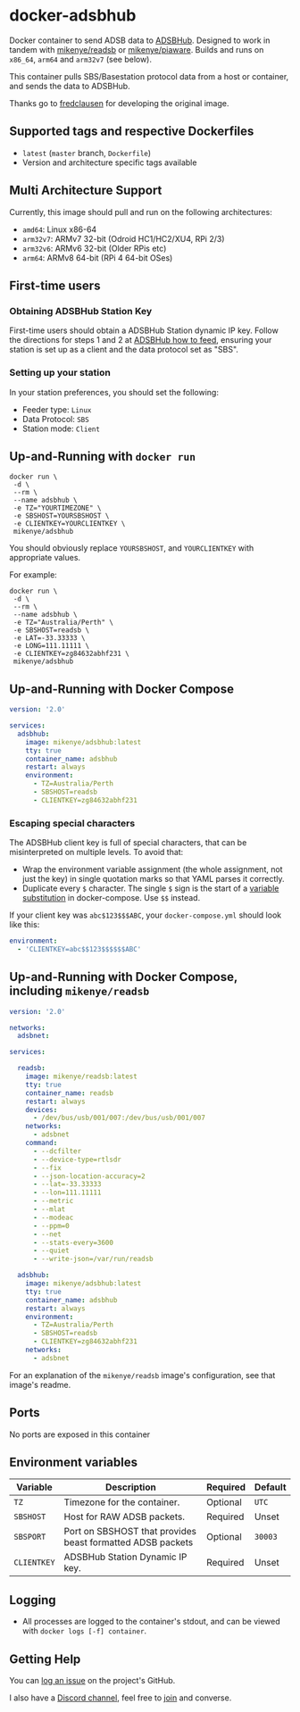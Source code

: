# docker-adsbhub

Docker container to send ADSB data to [ADSBHub](https://www.adsbhub.org). Designed to work in tandem with [mikenye/readsb](https://hub.docker.com/repository/docker/mikenye/readsb) or [mikenye/piaware](https://hub.docker.com/repository/docker/mikenye/piaware). Builds and runs on `x86_64`, `arm64` and `arm32v7` (see below).

This container pulls SBS/Basestation protocol data from a host or container, and sends the data to ADSBHub.

Thanks go to [fredclausen](https://github.com/fredclausen) for developing the original image.

## Supported tags and respective Dockerfiles

* `latest` (`master` branch, `Dockerfile`)
* Version and architecture specific tags available

## Multi Architecture Support

Currently, this image should pull and run on the following architectures:

* `amd64`: Linux x86-64
* `arm32v7`: ARMv7 32-bit (Odroid HC1/HC2/XU4, RPi 2/3)
* `arm32v6`: ARMv6 32-bit (Older RPis etc)
* `arm64`: ARMv8 64-bit (RPi 4 64-bit OSes)

## First-time users

### Obtaining ADSBHub Station Key

First-time users should obtain a ADSBHub Station dynamic IP key. Follow the directions for steps 1 and 2 at [ADSBHub how to feed](https://www.adsbhub.org/howtofeed.php), ensuring your station is set up as a client and the data protocol set as "SBS".

### Setting up your station

In your station preferences, you should set the following:

* Feeder type: `Linux`
* Data Protocol: `SBS`
* Station mode: `Client`

## Up-and-Running with `docker run`

```shell
docker run \
 -d \
 --rm \
 --name adsbhub \
 -e TZ="YOURTIMEZONE" \
 -e SBSHOST=YOURSBSHOST \
 -e CLIENTKEY=YOURCLIENTKEY \
 mikenye/adsbhub
```

You should obviously replace `YOURSBSHOST`, and `YOURCLIENTKEY` with appropriate values.

For example:

```shell
docker run \
 -d \
 --rm \
 --name adsbhub \
 -e TZ="Australia/Perth" \
 -e SBSHOST=readsb \
 -e LAT=-33.33333 \
 -e LONG=111.11111 \
 -e CLIENTKEY=zg84632abhf231 \
 mikenye/adsbhub
```

## Up-and-Running with Docker Compose

```yaml
version: '2.0'

services:
  adsbhub:
    image: mikenye/adsbhub:latest
    tty: true
    container_name: adsbhub
    restart: always
    environment:
      - TZ=Australia/Perth
      - SBSHOST=readsb
      - CLIENTKEY=zg84632abhf231
```

### Escaping special characters

The ADSBHub client key is full of special characters, that can be misinterpreted on multiple levels. To avoid that:
* Wrap the environment variable assignment (the whole assignment, not just the key) in single quotation marks so that YAML parses it correctly.
* Duplicate every `$` character. The single `$` sign is the start of a [variable substitution](https://docs.docker.com/compose/compose-file/#variable-substitution) in docker-compose. Use `$$` instead.

If your client key was `abc$123$$$ABC`, your `docker-compose.yml` should look like this:
```yaml
environment:
  - 'CLIENTKEY=abc$$123$$$$$$ABC'
```

## Up-and-Running with Docker Compose, including `mikenye/readsb`

```yaml
version: '2.0'

networks:
  adsbnet:

services:

  readsb:
    image: mikenye/readsb:latest
    tty: true
    container_name: readsb
    restart: always
    devices:
      - /dev/bus/usb/001/007:/dev/bus/usb/001/007
    networks:
      - adsbnet
    command:
      - --dcfilter
      - --device-type=rtlsdr
      - --fix
      - --json-location-accuracy=2
      - --lat=-33.33333
      - --lon=111.11111
      - --metric
      - --mlat
      - --modeac
      - --ppm=0
      - --net
      - --stats-every=3600
      - --quiet
      - --write-json=/var/run/readsb

  adsbhub:
    image: mikenye/adsbhub:latest
    tty: true
    container_name: adsbhub
    restart: always
    environment:
      - TZ=Australia/Perth
      - SBSHOST=readsb
      - CLIENTKEY=zg84632abhf231
    networks:
      - adsbnet
```

For an explanation of the `mikenye/readsb` image's configuration, see that image's readme.

## Ports

No ports are exposed in this container

## Environment variables

| Variable | Description | Required | Default |
|----------|-------------|---------|--------|
| `TZ` | Timezone for the container. | Optional | `UTC` |
| `SBSHOST` | Host for RAW ADSB packets.| Required | Unset |
| `SBSPORT` | Port on SBSHOST that provides beast formatted ADSB packets | Optional | `30003` |
| `CLIENTKEY` | ADSBHub Station Dynamic IP key. | Required | Unset |

## Logging

* All processes are logged to the container's stdout, and can be viewed with `docker logs [-f] container`.

## Getting Help

You can [log an issue](https://github.com/mikenye/docker-adsbhub/issues) on the project's GitHub.

I also have a [Discord channel](https://discord.gg/sTf9uYF), feel free to [join](https://discord.gg/sTf9uYF) and converse.
